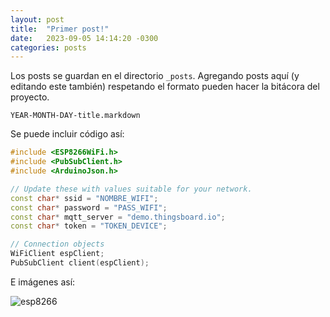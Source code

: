 ```yaml
---
layout: post
title:  "Primer post!"
date:   2023-09-05 14:14:20 -0300
categories: posts
---
```

Los posts se guardan en el directorio `_posts`. Agregando posts aquí (y editando este también) respetando el formato pueden hacer la bitácora del proyecto.

`YEAR-MONTH-DAY-title.markdown`

Se puede incluir código así:

```c++
#include <ESP8266WiFi.h>
#include <PubSubClient.h>
#include <ArduinoJson.h>

// Update these with values suitable for your network.
const char* ssid = "NOMBRE_WIFI";
const char* password = "PASS_WIFI";
const char* mqtt_server = "demo.thingsboard.io";
const char* token = "TOKEN_DEVICE";

// Connection objects
WiFiClient espClient;
PubSubClient client(espClient);
```

E imágenes así:

![esp8266](https://upload.wikimedia.org/wikipedia/commons/thumb/7/7e/NodeMCU_DEVKIT_1.0.jpg/2880px-NodeMCU_DEVKIT_1.0.jpg)

